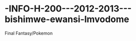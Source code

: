 -INFO-H-200---2012-2013---bishimwe-ewansi-lmvodome
==================================================

Final Fantasy/Pokemon
